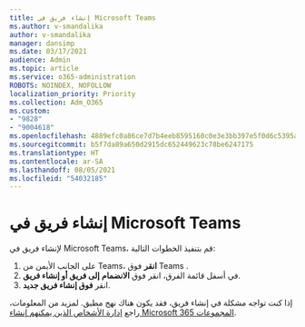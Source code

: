 ```yaml
---
title: إنشاء فريق في Microsoft Teams
ms.author: v-smandalika
author: v-smandalika
manager: dansimp
ms.date: 03/17/2021
audience: Admin
ms.topic: article
ms.service: o365-administration
ROBOTS: NOINDEX, NOFOLLOW
localization_priority: Priority
ms.collection: Adm_O365
ms.custom:
- "9828"
- "9004618"
ms.openlocfilehash: 4889efc0a86ce7d7b4eeb8595160c0e3e3bb397e5f0d6c5395a54daece512465
ms.sourcegitcommit: b5f7da89a650d2915dc652449623c78be6247175
ms.translationtype: HT
ms.contentlocale: ar-SA
ms.lasthandoff: 08/05/2021
ms.locfileid: "54032185"
---
```

# <a name="create-a-team-in-microsoft-teams"></a>إنشاء فريق في Microsoft Teams

لإنشاء فريق في Microsoft Teams، قم بتنفيذ الخطوات التالية:

1. على الجانب الأيمن من Teams، **انقر** فوق Teams .
2. في أسفل قائمة الفرق، انقر فوق **الانضمام** **إلى فريق أو إنشاء فريق**.
3. انقر **فوق إنشاء فريق جديد**.

إذا كنت تواجه مشكلة في إنشاء فريق، فقد يكون هناك نهج مطبق. لمزيد من المعلومات، راجع [إدارة الأشخاص الذين يمكنهم إنشاء Microsoft 365 المجموعات](https://docs.microsoft.com/microsoft-365/solutions/manage-creation-of-groups).